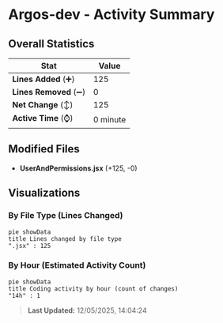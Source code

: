 # Argos-dev - Activity Summary 

## Overall Statistics

| Stat                   | Value                                                             |
| ---------------------- | ----------------------------------------------------------------- |
| **Lines Added** (➕)   | 125                                          |
| **Lines Removed** (➖) | 0                                        |
| **Net Change** (↕)    | 125                |
| **Active Time** (⌚)   | 0 minute |


## Modified Files
- **UserAndPermissions.jsx** (+125, -0)

## Visualizations

### By File Type (Lines Changed)

```mermaid
pie showData
title Lines changed by file type
".jsx" : 125
```

### By Hour (Estimated Activity Count)

```mermaid
pie showData
title Coding activity by hour (count of changes)
"14h" : 1
```


> **Last Updated:** 12/05/2025, 14:04:24